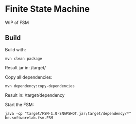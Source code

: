 # Finite State Machine

WIP of FSM

## Build

Build with:

    mvn clean package

Result jar in: /target/

Copy all dependencies:

	mvn dependency:copy-dependencies

Result in: /target/dependency

Start the FSM:

	java -cp "target/FSM-1.0-SNAPSHOT.jar;target/dependency/*" be.softwarelab.fsm.FSM

